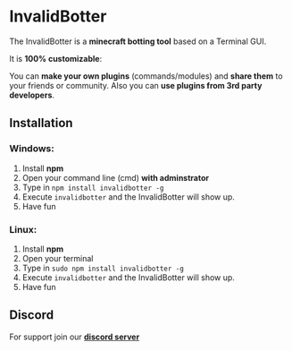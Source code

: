 # InvalidBotter
The InvalidBotter is a **minecraft botting tool** based on a Terminal GUI.


It is **100% customizable**:

You can **make your own plugins** (commands/modules)
and **share them** to your friends or community.
Also you can **use plugins from 3rd party developers**.

## Installation

### Windows:
1. Install **npm**
2. Open your command line (cmd) **with adminstrator**
3. Type in ``npm install invalidbotter -g``
4. Execute ``invalidbotter`` and the InvalidBotter will show up.
5. Have fun

### Linux:
1. Install **npm**
2. Open your terminal
3. Type in ``sudo npm install invalidbotter -g``
4. Execute ``invalidbotter`` and the InvalidBotter will show up.
5. Have fun

## Discord

For support join our [**discord server**](https://discord.gg/AbQtPjv9nq)
